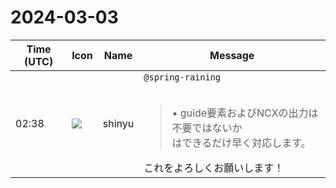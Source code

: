 # 2024-03-03

|Time (UTC)|Icon|Name|Message|
|---|---|---|---|
|02:38|![](https://avatars.slack-edge.com/2018-04-27/354445776386_e258f5ed5ba887b08668_72.jpg)|shinyu|`@spring-raining`<br><br><blockquote>• guide要素およびNCXの出力は不要ではないか<br> はできるだけ早く対応します。</blockquote>これをよろしくお願いします！|
